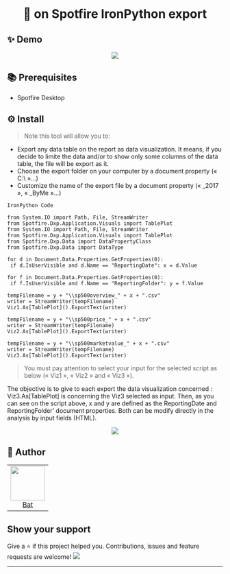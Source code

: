 <h1 align="center">👋 on Spotfire IronPython export</h1>

## ✨ Demo
<p align="center"><img src="http://dataviz-ressources.com/wp-content/uploads/2017/04/Spotfire-Export-GIF-2.gif" /></p>

## 📚 Prerequisites
- Spotfire Desktop

## ⚙️ Install
> Note this tool will allow you to:
* Export any data table on the report as data visualization. It means, if you decide to limite the data and/or to show only some columns of the data table, the file will be export as it.
* Choose the export folder on your computer by a document property (« C:\\ »…)
* Customize the name of the export file by a document property (« _2017 », « _ByMe »…)


`IronPython Code`

    from System.IO import Path, File, StreamWriter
    from Spotfire.Dxp.Application.Visuals import TablePlot
    from System.IO import Path, File, StreamWriter
    from Spotfire.Dxp.Application.Visuals import TablePlot
    from Spotfire.Dxp.Data import DataPropertyClass
    from Spotfire.Dxp.Data import DataType
    
    for d in Document.Data.Properties.GetProperties(0):
     if d.IsUserVisible and d.Name == "ReportingDate": x = d.Value

    for f in Document.Data.Properties.GetProperties(0):
     if f.IsUserVisible and f.Name == "ReportingFolder": y = f.Value

    tempFilename = y + "\\sp500overview_" + x + ".csv"
    writer = StreamWriter(tempFilename)
    Viz1.As[TablePlot]().ExportText(writer)

    tempFilename = y + "\\sp500price_" + x + ".csv"
    writer = StreamWriter(tempFilename)
    Viz2.As[TablePlot]().ExportText(writer)

    tempFilename = y + "\\sp500marketvalue_" + x + ".csv"
    writer = StreamWriter(tempFilename)
    Viz3.As[TablePlot]().ExportText(writer)

> You must pay attention to select your input for the selected script as below (« Viz1 », « Viz2 » and « Viz3 »).


The objective is to give to each export the data visualization concerned : Viz3.As[TablePlot] is concerning the Viz3 selected as input. Then, as you can see on the script above, x and y are defined as the ReportingDate and ReportingFolder’ document properties. Both can be modify directly in the analysis by input fields (HTML).


<p align="center"><img src="http://dataviz-ressources.com/wp-content/uploads/2017/04/Spotfire-Export-Tuto.png" /></p>


## 👤 Author
<table>
  <tr>
    <td align="center">
    	<a href="https://github.axa.com/baptiste-libert">
    	<img src="https://avatars0.githubusercontent.com/u/24935223?s=460&u=b6e484f9d4593131a7b5d57c474f3e27e55c3145&v=4" height="80" width="80"/><br />
    	Bat</a>
    </td>
  </tr>
</table>
  
  
## Show your support
Give a ⭐️ if this project helped you. Contributions, issues and feature requests are welcome!
<a href="https://www.buymeacoffee.com/batlib"><img src="https://img.buymeacoffee.com/button-api/?text=Buy me a coffee&emoji=&slug=batlib&button_colour=5F7FFF&font_colour=ffffff&font_family=Poppins&outline_colour=000000&coffee_colour=FFDD00"></a>

***
